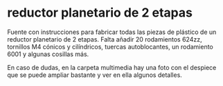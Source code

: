 # reductor planetario de 2 etapas

Fuente con instrucciones para fabricar todas las piezas de plástico de un reductor planetario de 2 etapas. Falta añadir 20 rodamientos 624zz, tornillos M4 cónicos y cilíndricos, tuercas autoblocantes, un rodamiento 6001 y algunas cosillas más.

En caso de dudas, en la carpeta multimedia hay una foto con el despiece que se puede ampliar bastante y ver en ella algunos detalles.
